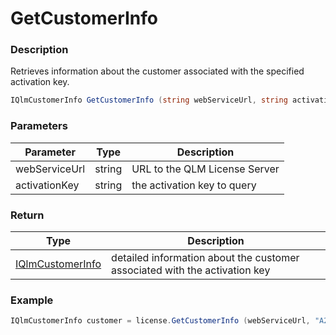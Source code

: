 # GetCustomerInfo

### Description

Retrieves information about the customer associated with the specified activation key.

```c#
IQlmCustomerInfo GetCustomerInfo (string webServiceUrl, string activationKey)
```

### Parameters

| Parameter     |  Type  | Description                   |
| ------------- | :----: | ----------------------------- |
| webServiceUrl | string | URL to the QLM License Server |
| activationKey | string | the activation key to query   |

### Return

| Type                                                                    | Description                                                                |
| ----------------------------------------------------------------------- | -------------------------------------------------------------------------- |
| [IQlmCustomerInfo](https://soraco.readme.io/reference/iqlmcustomerinfo) | detailed information about the customer associated with the activation key |

### Example

```c#
IQlmCustomerInfo customer = license.GetCustomerInfo (webServiceUrl, "A2GM0-50K00-PYU3F-784HH-1U1V5T");
```
